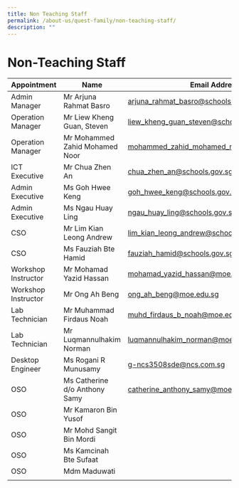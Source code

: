 ```yaml
---
title: Non Teaching Staff
permalink: /about-us/quest-family/non-teaching-staff/
description: ""
---
```

Non-Teaching Staff
==================

| Appointment |Name | Email Address |
| -------- | -------- | -------- |
| Admin Manager| Mr Arjuna Rahmat Basro| <a href = "mailto: arjuna_rahmat_basro@schools.gov.sg"> arjuna_rahmat_basro@schools.gov.sg</a>      |
| Operation Manager| Mr Liew Kheng Guan, Steven| <a href = "mailto: liew_kheng_guan_steven@schools.gov.sg"> liew_kheng_guan_steven@schools.gov.sg</a>      |
| Operation Manager| Mr Mohammed Zahid Mohamed Noor| <a href = "mailto: mohammed_zahid_mohamed_noor@schools.gov.sg"> mohammed_zahid_mohamed_noor@schools.gov.sg</a>      |
| ICT Executive|  Mr Chua Zhen An| <a href = "mailto: chua_zhen_an@schools.gov.sg"> chua_zhen_an@schools.gov.sg</a>      |
| Admin Executive|  Ms Goh Hwee Keng| <a href = "mailto: goh_hwee_keng@schools.gov.sg"> goh_hwee_keng@schools.gov.sg</a>      |
| Admin Executive|  Ms Ngau Huay Ling| <a href = "mailto: ngau_huay_ling@schools.gov.sg"> ngau_huay_ling@schools.gov.sg</a>      |
| CSO |  Mr Lim Kian Leong Andrew| <a href = "mailto: lim_kian_leong_andrew@schools.gov.sg"> lim_kian_leong_andrew@schools.gov.sg</a>      |
| CSO |  Ms Fauziah Bte Hamid | <a href = "mailto: fauziah_hamid@schools.gov.sg"> fauziah_hamid@schools.gov.sg</a>      |
| Workshop Instructor |  Mr Mohamad Yazid Hassan| <a href = "mailto: mohamad_yazid_hassan@moe.edu.sg"> mohamad_yazid_hassan@moe.edu.sg</a>      |
| Workshop Instructor |  Mr Ong Ah Beng | <a href = "mailto: ong_ah_beng@moe.edu.sg"> ong_ah_beng@moe.edu.sg</a>      |
| Lab Technician|  Mr Muhammad Firdaus Noah| <a href = "mailto: muhd_firdaus_b_noah@moe.edu.sg"> muhd_firdaus_b_noah@moe.edu.sg</a>      |
| Lab Technician|  Mr Luqmannulhakim Norman| <a href = "mailto: luqmannulhakim_norman@moe.edu.sg"> luqmannulhakim_norman@moe.edu.sg</a>      |
| Desktop Engineer|  Ms Rogani R Munusamy| <a href = "mailto: g-ncs3508sde@ncs.com.sg"> g-ncs3508sde@ncs.com.sg</a>      |
| OSO|  Ms Catherine d/o Anthony Samy| <a href = "mailto: catherine_anthony_samy@moe.edu.sg"> catherine_anthony_samy@moe.edu.sg</a>      |
| OSO|  Mr Kamaron Bin Yusof| |
| OSO|  Mr Mohd Sangit Bin Mordi| |
| OSO|  Ms Kamcinah Bte Sufaat | |
| OSO|  Mdm Maduwati | |
| | | |